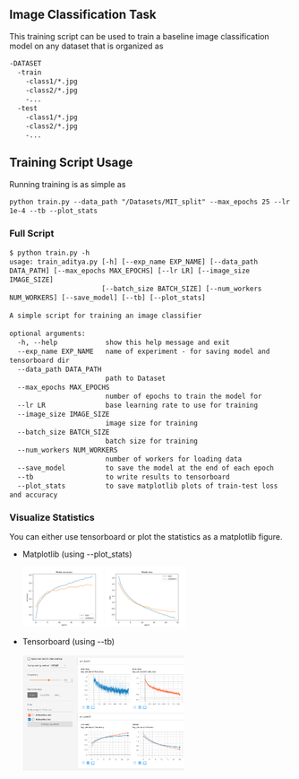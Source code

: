 ## Image Classification Task

This training script can be used to train a baseline image classification model on any dataset that is organized as

````
-DATASET
  -train
    -class1/*.jpg
    -class2/*.jpg
    -...
  -test
    -class1/*.jpg
    -class2/*.jpg
    -...
````
## Training Script Usage

Running training is as simple as

````
python train.py --data_path "/Datasets/MIT_split" --max_epochs 25 --lr 1e-4 --tb --plot_stats
````

### Full Script
````
$ python train.py -h
usage: train_aditya.py [-h] [--exp_name EXP_NAME] [--data_path DATA_PATH] [--max_epochs MAX_EPOCHS] [--lr LR] [--image_size IMAGE_SIZE]
                       [--batch_size BATCH_SIZE] [--num_workers NUM_WORKERS] [--save_model] [--tb] [--plot_stats]

A simple script for training an image classifier

optional arguments:
  -h, --help            show this help message and exit
  --exp_name EXP_NAME   name of experiment - for saving model and tensorboard dir
  --data_path DATA_PATH
                        path to Dataset
  --max_epochs MAX_EPOCHS
                        number of epochs to train the model for
  --lr LR               base learning rate to use for training
  --image_size IMAGE_SIZE
                        image size for training
  --batch_size BATCH_SIZE
                        batch size for training
  --num_workers NUM_WORKERS
                        number of workers for loading data
  --save_model          to save the model at the end of each epoch
  --tb                  to write results to tensorboard
  --plot_stats          to save matplotlib plots of train-test loss and accuracy
````

### Visualize Statistics
 
 You can either use tensorboard or plot the statistics as a matplotlib figure.

  - Matplotlib (using --plot_stats)

    <img src="images/accuracy.png" width=30%>
    <img src="images/loss.png" width=30%>


  - Tensorboard (using --tb)
    <br>  
    <img src="images/tensorboard.png" width=60%>

